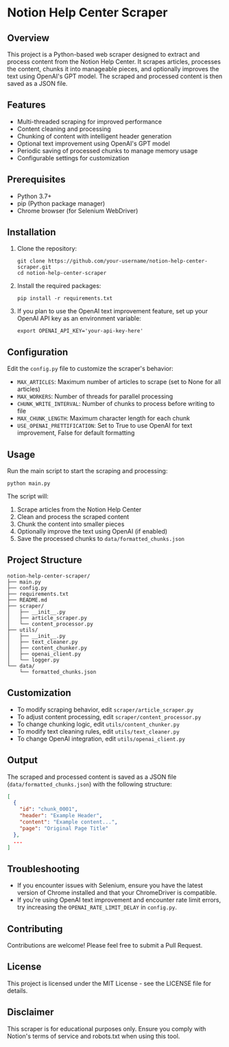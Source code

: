 # Notion Help Center Scraper

## Overview

This project is a Python-based web scraper designed to extract and process content from the Notion Help Center. It scrapes articles, processes the content, chunks it into manageable pieces, and optionally improves the text using OpenAI's GPT model. The scraped and processed content is then saved as a JSON file.

## Features

- Multi-threaded scraping for improved performance
- Content cleaning and processing
- Chunking of content with intelligent header generation
- Optional text improvement using OpenAI's GPT model
- Periodic saving of processed chunks to manage memory usage
- Configurable settings for customization

## Prerequisites

- Python 3.7+
- pip (Python package manager)
- Chrome browser (for Selenium WebDriver)

## Installation

1. Clone the repository:
   ```
   git clone https://github.com/your-username/notion-help-center-scraper.git
   cd notion-help-center-scraper
   ```

2. Install the required packages:
   ```
   pip install -r requirements.txt
   ```

3. If you plan to use the OpenAI text improvement feature, set up your OpenAI API key as an environment variable:
   ```
   export OPENAI_API_KEY='your-api-key-here'
   ```

## Configuration

Edit the `config.py` file to customize the scraper's behavior:

- `MAX_ARTICLES`: Maximum number of articles to scrape (set to None for all articles)
- `MAX_WORKERS`: Number of threads for parallel processing
- `CHUNK_WRITE_INTERVAL`: Number of chunks to process before writing to file
- `MAX_CHUNK_LENGTH`: Maximum character length for each chunk
- `USE_OPENAI_PRETTIFICATION`: Set to True to use OpenAI for text improvement, False for default formatting

## Usage

Run the main script to start the scraping and processing:

```
python main.py
```

The script will:
1. Scrape articles from the Notion Help Center
2. Clean and process the scraped content
3. Chunk the content into smaller pieces
4. Optionally improve the text using OpenAI (if enabled)
5. Save the processed chunks to `data/formatted_chunks.json`

## Project Structure

```
notion-help-center-scraper/
├── main.py
├── config.py
├── requirements.txt
├── README.md
├── scraper/
│   ├── __init__.py
│   ├── article_scraper.py
│   └── content_processor.py
├── utils/
│   ├── __init__.py
│   ├── text_cleaner.py
│   ├── content_chunker.py
│   ├── openai_client.py
│   └── logger.py
└── data/
    └── formatted_chunks.json
```

## Customization

- To modify scraping behavior, edit `scraper/article_scraper.py`
- To adjust content processing, edit `scraper/content_processor.py`
- To change chunking logic, edit `utils/content_chunker.py`
- To modify text cleaning rules, edit `utils/text_cleaner.py`
- To change OpenAI integration, edit `utils/openai_client.py`

## Output

The scraped and processed content is saved as a JSON file (`data/formatted_chunks.json`) with the following structure:

```json
[
  {
    "id": "chunk_0001",
    "header": "Example Header",
    "content": "Example content...",
    "page": "Original Page Title"
  },
  ...
]
```

## Troubleshooting

- If you encounter issues with Selenium, ensure you have the latest version of Chrome installed and that your ChromeDriver is compatible.
- If you're using OpenAI text improvement and encounter rate limit errors, try increasing the `OPENAI_RATE_LIMIT_DELAY` in `config.py`.

## Contributing

Contributions are welcome! Please feel free to submit a Pull Request.

## License

This project is licensed under the MIT License - see the LICENSE file for details.

## Disclaimer

This scraper is for educational purposes only. Ensure you comply with Notion's terms of service and robots.txt when using this tool.